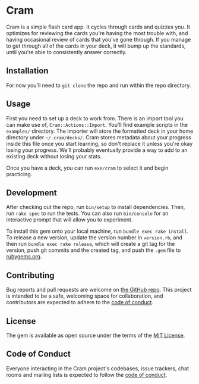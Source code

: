 # Cram

Cram is a simple flash card app. It cycles through cards and quizzes you. It
optimizes for reviewing the cards you're having the most trouble with, and
having occasional review of cards that you've gone through. If you manage to
get through all of the cards in your deck, it will bump up the standards, until
you're able to consistently answer correctly.

## Installation

For now you'll need to `git clone` the repo and run within the repo directory.

## Usage

First you need to set up a deck to work from. There is an import tool you can
make use of, `Cram::Actions::Import`. You'll find example scripts in the
`examples/` directory. The importer will store the formatted deck in your home
directory under `~/.cram/decks/`. Cram stores metadata about your progress
inside this file once you start learning, so don't replace it unless you're
okay losing your progress. We'll probably eventually provide a way to add to an
existing deck without losing your stats.

Once you have a deck, you can run `exe/cram` to select it and begin practicing.

## Development

After checking out the repo, run `bin/setup` to install dependencies. Then, run
`rake spec` to run the tests. You can also run `bin/console` for an interactive
prompt that will allow you to experiment.

To install this gem onto your local machine, run `bundle exec rake install`. To
release a new version, update the version number in `version.rb`, and then run
`bundle exec rake release`, which will create a git tag for the version, push
git commits and the created tag, and push the `.gem` file to
[rubygems.org][rg].

## Contributing

Bug reports and pull requests are welcome on [the GitHub repo][rep]. This
project is intended to be a safe, welcoming space for collaboration, and
contributors are expected to adhere to the [code of conduct][coc].

## License

The gem is available as open source under the terms of the [MIT License][mit].

## Code of Conduct

Everyone interacting in the Cram project's codebases, issue trackers, chat
rooms and mailing lists is expected to follow the [code of conduct][coc].

[rg]: https://rubygems.org
[rep]: git@github.com:mockdeep/cram.git
[coc]: https://github.com/[USERNAME]/cram/blob/main/CODE_OF_CONDUCT.md
[mit]: https://opensource.org/licenses/MIT

